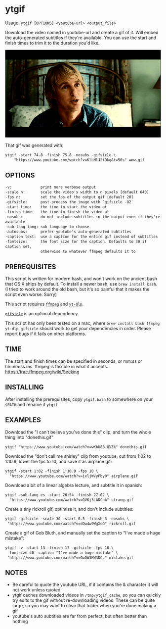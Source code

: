 # ytgif

Usage: `ytgif [OPTIONS] <youtube-url> <output_file>`

Download the video named in youtube-url and create a gif of it. Will embed the auto-generated subtitles if they're available. You can use the start and finish times to trim it to the duration you'd like.

![](https://github.com/llimllib/ytgif/blob/main/wow.gif?raw=true)

That gif was generated with:

```shell
ytgif -start 74.8 -finish 75.8 -nosubs -gifsicle \
    "https://www.youtube.com/watch?v=KlLMlJ2tDkg&t=50s" wow.gif
```

## OPTIONS

```
-v:             print more verbose output
-scale n:       scale the video's width to n pixels [default 640]
-fps n:         set the fps of the output gif [default 20]
-gifsicle:      post-process the image with `gifsicle -O2`
-start time:    the time to start the video at
-finish time:   the time to finish the video at
-nosubs:        do not include subtitles in the output even if they're available
-sub-lang lang: sub language to choose
-autosubs:      prefer youtube's auto-generated subtitles
-caption text:  use a caption for the entire gif instead of subtitles
-fontsize:      the font size for the caption. Defaults to 30 if caption set,
                otherwise to whatever ffmpeg defaults it to
```

## PREREQUISITES

This script is written for modern bash, and won't work on the ancient bash that OS X ships by default. To install a newer bash, use `brew install bash`. (I tried to work around the old bash, but it's so painful that it makes the script even worse. Sorry)

This script requires [`ffmpeg`](https://ffmpeg.org/) and [`yt-dlp`](https://github.com/yt-dlp/yt-dlp).

[`gifsicle`](https://www.lcdf.org/gifsicle/) is an optional dependency.

This script has only been tested on a mac, where `brew install bash ffmpeg yt-dlp gifsicle` should work to get your dependencies in order. Please report bugs if it fails on other platforms.

## TIME

The start and finish times can be specified in seconds, or mm:ss or hh:mm:ss.ms. ffmpeg is flexible in what it accepts. https://trac.ffmpeg.org/wiki/Seeking

## INSTALLING

After installing the prerequisites, copy `ytgif.bash` to somewhere on your `$PATH` and rename it `ytgif`

## EXAMPLES

Download the "I can't believe you've done this" clip, and turn the whole thing into "donethis.gif"

    ytgif "https://www.youtube.com/watch?v=wKbU8B-QVZk" donethis.gif

Download the "don't call me shirley" clip from youtube, cut from 1:02 to 1:10.9, lower the fps to 10, and save it as airplane.gif:

    ytgif -start 1:02 -finish 1:10.9 -fps 10 \
      "https://www.youtube.com/watch?v=ixljWVyPby0" airplane.gif

Download a bit of a linear algebra lecture, and subtitle it in spanish:

    ytgif -sub-lang es -start 26:54 -finish 27:02 \
      "https://www.youtube.com/watch?v=QVKj3LADCnA" strang.gif

Create a tiny rickroll gif, optimize it, and don't include subtitles:

    ytgif -gifsicle -scale 30 -start 0.5 -finish 3 -nosubs \
     "https://www.youtube.com/watch?v=dQw4w9WgXcQ" rickroll.gif

Create a gif of Gob Bluth, and manually set the caption to "I've made a huge
mistake":

    ytgif -v -start 13 -finish 17 -gifsicle -fps 10 \
     -fontsize 40 -caption "I've made a huge mistake" \
     "https://www.youtube.com/watch?v=GwQW3KW3DCc" mistake.gif

## NOTES

- Be careful to quote the youtube URL, if it contains the & character it will not work unless quoted
- ytgif caches downloaded videos in `/tmp/ytgif_cache`, so you can quickly try edits to the gif without re-downloading videos. These can be quite large, so you may want to clear that folder when you're done making a gif
- youtube's auto subtitles are far from perfect, but often better than nothing
